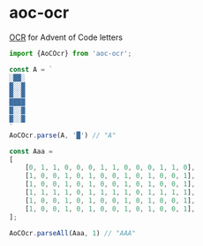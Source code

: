 # aoc-ocr

[OCR](https://en.wikipedia.org/wiki/Optical_character_recognition) for Advent of Code letters


```typescript
import {AoCOcr} from 'aoc-ocr';

const A = `
░██░
█░░█
█░░█
████
█░░█
█░░█
`
AoCOcr.parse(A, '█') // "A"

const Aaa = 
[
    [0, 1, 1, 0, 0, 0, 1, 1, 0, 0, 0, 1, 1, 0],
    [1, 0, 0, 1, 0, 1, 0, 0, 1, 0, 1, 0, 0, 1],
    [1, 0, 0, 1, 0, 1, 0, 0, 1, 0, 1, 0, 0, 1],
    [1, 1, 1, 1, 0, 1, 1, 1, 1, 0, 1, 1, 1, 1],
    [1, 0, 0, 1, 0, 1, 0, 0, 1, 0, 1, 0, 0, 1],
    [1, 0, 0, 1, 0, 1, 0, 0, 1, 0, 1, 0, 0, 1],
];

AoCOcr.parseAll(Aaa, 1) // "AAA"
```